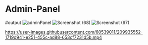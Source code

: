# Admin-Panel

#output
![adminPanel](https://user-images.githubusercontent.com/60539011/210043807-6638b781-cc99-4e7d-929e-9218399c75aa.png)
![Screenshot (68)](https://user-images.githubusercontent.com/60539011/210043696-e8081bcb-d3c9-431a-9f70-433363b8c427.png)
![Screenshot (67)](https://user-images.githubusercontent.com/60539011/210043706-51774808-01e7-4469-a61c-fc225a11cb9e.png)


https://user-images.githubusercontent.com/60539011/209935552-1719d941-e251-455c-ad88-653cf7231d5b.mp4

